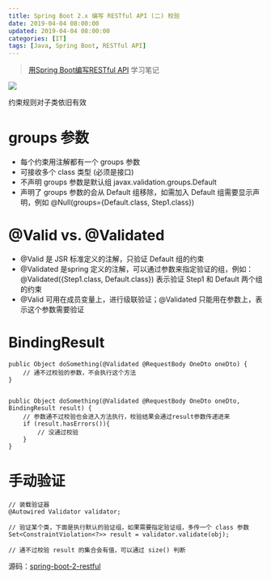 ```yaml
---
title: Spring Boot 2.x 编写 RESTful API (二) 校验
date: 2019-04-04 08:00:00
updated: 2019-04-04 08:00:00
categories: [IT]
tags: [Java, Spring Boot, RESTful API]
---
```


> [用Spring Boot编写RESTful API](https://study.163.com/course/courseMain.htm?courseId=1005213034) 学习笔记



![](https://victorblog.nos-eastchina1.126.net/2060/2/BeanValidation.jpg)

约束规则对子类依旧有效

# groups 参数

+ 每个约束用注解都有一个 groups 参数
+ 可接收多个 class 类型 (必须是接口)
+ 不声明 groups 参数是默认组 javax.validation.groups.Default
+ 声明了 groups 参数的会从 Default 组移除，如需加入 Default 组需要显示声明，例如 @Null(groups={Default.class, Step1.class})

# @Valid vs. @Validated

+ @Valid 是 JSR 标准定义的注解，只验证 Default 组的约束
+ @Validated 是spring 定义的注解，可以通过参数来指定验证的组，例如：@Validated({Step1.class, Default.class}) 表示验证 Step1 和 Default 两个组的约束
+ @Valid 可用在成员变量上，进行级联验证；@Validated 只能用在参数上，表示这个参数需要验证

# BindingResult

```
public Object doSomething(@Validated @RequestBody OneDto oneDto) {
    // 通不过校验的参数，不会执行这个方法
}


public Object doSomething(@Validated @RequestBody OneDto oneDto, BindingResult result) {
    // 参数通不过校验也会进入方法执行，校验结果会通过result参数传递进来
    if (result.hasErrors()){
        // 没通过校验
    }
}

```

# 手动验证

```
// 装载验证器
@Autowired Validator validator;

// 验证某个类，下面是执行默认的验证组，如果需要指定验证组，多传一个 class 参数
Set<ConstraintViolation<?>> result = validator.validate(obj);
 
// 通不过校验 result 的集合会有值，可以通过 size() 判断
```


源码：[spring-boot-2-restful](https://github.com/VictorBu/spring-boot-2-restful)